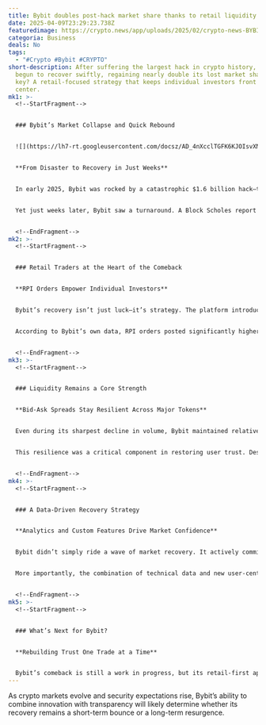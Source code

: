 ```yaml
---
title: Bybit doubles post-hack market share thanks to retail liquidity
date: 2025-04-09T23:29:23.738Z
featuredimage: https://crypto.news/app/uploads/2025/02/crypto-news-BYBIT-hack-option01-1380x820.webp
categoria: Business
deals: No
tags:
  - "#Crypto #Bybit #CRYPTO"
short-description: After suffering the largest hack in crypto history, Bybit has
  begun to recover swiftly, regaining nearly double its lost market share. The
  key? A retail-focused strategy that keeps individual investors front and
  center.
mk1: >-
  <!--StartFragment-->


  ### Bybit’s Market Collapse and Quick Rebound


  ![](https://lh7-rt.googleusercontent.com/docsz/AD_4nXcclTGFK6KJOIsvXNz1gf824V_-5DL6oP_rKnoUUxjKDe0r3ePeWK9r8IhuZDI0nWHtmRiROxIEwNblv1sgQqubbUDzsDuXFye-kfCZzH1rPBBrCTeauQjpU_z9XGeaqmmITSlL?key=vYbm81DAbXNHMFjjTR0GEzy2)


  **From Disaster to Recovery in Just Weeks**


  In early 2025, Bybit was rocked by a catastrophic $1.6 billion hack—the biggest in crypto history. The immediate fallout was brutal: market share plummeted from 10% in January to just 4%. Trading volumes dropped sharply, and liquidity concerns mounted.


  Yet just weeks later, Bybit saw a turnaround. A Block Scholes report revealed that its market share rebounded to 7%, with trading activity and order book depth stabilizing. Notably, the bid-ask spread—an essential metric for market efficiency—remained stable. This signaled continued activity from market makers even amid the chaos.


  <!--EndFragment-->
mk2: >-
  <!--StartFragment-->


  ### Retail Traders at the Heart of the Comeback


  **RPI Orders Empower Individual Investors**


  Bybit’s recovery isn’t just luck—it’s strategy. The platform introduced Retail Price Improvement (RPI) orders, exclusive to individual traders on the mobile app. Unlike traditional orders accessible to institutions and bots, RPI orders help level the playing field.


  According to Bybit’s own data, RPI orders posted significantly higher 3-stall liquidity—liquidity close to the market price—than standard orders. This meant tighter spreads and better prices for retail users, encouraging more manual trading activity at a time when confidence was fragile.


  <!--EndFragment-->
mk3: >-
  <!--StartFragment-->


  ### Liquidity Remains a Core Strength


  **Bid-Ask Spreads Stay Resilient Across Major Tokens**


  Even during its sharpest decline in volume, Bybit maintained relatively tight bid-ask spreads, especially in BTC and ETH markets. This helped prevent a total market freeze and signaled internal market resilience. The Block Scholes report emphasized that such tight spreads were unusual during high-stress events and pointed to strong liquidity protocols.


  This resilience was a critical component in restoring user trust. Despite the hack, the exchange demonstrated operational integrity in maintaining a functioning trading environment for its core users.


  <!--EndFragment-->
mk4: >-
  <!--StartFragment-->


  ### A Data-Driven Recovery Strategy


  **Analytics and Custom Features Drive Market Confidence**


  Bybit didn’t simply ride a wave of market recovery. It actively commissioned analysis and tailored features to bolster user confidence. The decision to publish research via Block Scholes gave transparency to its performance metrics and recovery timeline.


  More importantly, the combination of technical data and new user-centric features such as RPI created a positive feedback loop—retail engagement increased, which improved liquidity, which then attracted more users back to the platform.


  <!--EndFragment-->
mk5: >-
  <!--StartFragment-->


  ### What’s Next for Bybit?


  **Rebuilding Trust One Trade at a Time**


  Bybit’s comeback is still a work in progress, but its retail-first approach is paying off. With the exchange pushing beyond its post-hack low, the next challenge is to sustain this growth and regain its former 10%+ market share.
---
```

As crypto markets evolve and security expectations rise, Bybit’s ability to combine innovation with transparency will likely determine whether its recovery remains a short-term bounce or a long-term resurgence.

<!--EndFragment-->